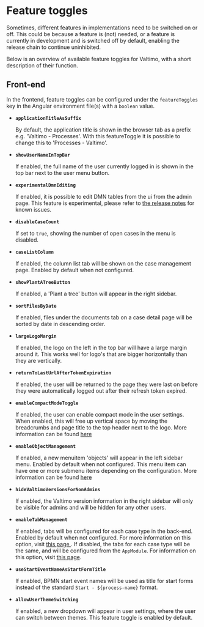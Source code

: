 # Feature toggles

Sometimes, different features in implementations need to be switched on or off. This could be because a feature
is (not) needed, or a feature is currently in development and is switched off by default, enabling the release chain to
continue uninhibited.

Below is an overview of available feature toggles for Valtimo, with a short description of their function.

## Front-end

In the frontend, feature toggles can be configured under the `featureToggles` key in the Angular environment file(s)
with a `boolean` value.

* **`applicationTitleAsSuffix`**

  By default, the application title is shown in the browser tab as a prefix e.g. 'Valtimo - Processes'.
  With this featureToggle it is possible to change this to 'Processes - Valtimo'.

* **`showUserNameInTopBar`**

  If enabled, the full name of the user currently logged in is shown in the top bar next to the user menu button.

* **`experimentalDmnEditing`**

  If enabled, it is possible to edit DMN tables from the ui from the admin page. This feature is experimental, please
  refer to [the release notes](../release-notes/major9/09.20.0/valtimo-frontend-libraries.md) for known issues.

* **`disableCaseCount`**

  If set to `true`, showing the number of open cases in the menu is disabled.

* **`caseListColumn`**

  If enabled, the column list tab will be shown on the case management page.
  Enabled by default when not configured.

* **`showPlantATreeButton`**

  If enabled, a 'Plant a tree' button will appear in the right sidebar.

* **`sortFilesByDate`**

  If enabled, files under the documents tab on a case detail page will be sorted by date in descending order.

* **`largeLogoMargin`**

  If enabled, the logo on the left in the top bar will have a large margin around it. This works well for logo's that
  are bigger horizontally than they are vertically.

* **`returnToLastUrlAfterTokenExpiration`**

  If enabled, the user will be returned to the page they were last on before they were automatically logged out after
  their refresh token expired.

* **`enableCompactModeToggle`**

  If enabled, the user can enable compact mode in the user settings. 
  When enabled, this will free up vertical space by moving the breadcrumbs and page title to the top header next to the logo.
  More information can be found [here](/using-valtimo/ui/settings.md#compact-mode)

* **`enableObjectManagement`**

  If enabled, a new menuitem 'objects' will appear in the left sidebar menu. Enabled by default when not configured. 
  This menu item can have one or more submenu
  items depending on the configuration. More information can be found [here](/getting-started/modules/zgw/object-management.md)

* **`hideValtimoVersionsForNonAdmins`**

  If enabled, the Valtimo version information in the right sidebar will only be visible for admins and will be hidden
  for any other users.

* **`enableTabManagement`**

  If enabled, tabs will be configured for each case type in the back-end. Enabled by default when not configured.
  For more information on this option, visit
  [this page ](/using-valtimo/case/case-tabs.md). If disabled, the tabs for each case type will be the same, and will be
  configured from the `AppModule`. For information on this option, visit [this page](/extending-valtimo/tabs/customizing-case-tabs.md).

* **`useStartEventNameAsStartFormTitle`**

  If enabled, BPMN start event names will be used as title for start forms instead of the standard 
  `Start - ${process-name}` format.

* **`allowUserThemeSwitching`**

  If enabled, a new dropdown will appear in user settings, where the user can switch between themes. This feature 
  toggle is enabled by default.
